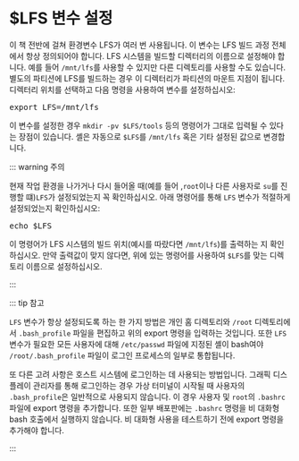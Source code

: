 # $LFS 변수 설정

이 책 전반에 걸쳐 환경변수 LFS가 여러 번 사용됩니다. 이 변수는 LFS 빌드 과정 전체에서 항상 정의되어야 합니다. LFS 시스템을 빌드할 디렉터리의 이름으로 설정해야 합니다. 예를 들어 `/mnt/lfs`를 사용할 수 있지만 다른 디렉토리를 사용할 수도 있습니다. 별도의 파티션에 LFS를 빌드하는 경우 이 디렉터리가 파티션의 마운트 지점이 됩니다. 디렉터리 위치를 선택하고 다음 명령을 사용하여 변수를 설정하십시오:

<pre>export LFS=/mnt/lfs</pre>

이 변수를 설정한 경우 `mkdir -pv $LFS/tools` 등의 명령어가 그대로 입력될 수 있다는 장점이 있습니다. 셸은 자동으로 `$LFS`를 `/mnt/lfs` 혹은 기타 설정된 값으로 변경합니다. 

::: warning 주의

현재 작업 환경을 나가거나 다시 들어올 때(예를 들어 ,`root`이나 다른 사용자로 `su`를 진행할 떄)`LFS`가 설정되었는지 꼭 확인하십시오. 아래 명령어를 통해 `LFS` 변수가 적절하게 설정되었는지 확인하십시오:

<pre>echo $LFS</pre>

이 명령어가 LFS 시스템의 빌드 위치(예시를 따랐다면 `/mnt/lfs`)를 출력하는 지 확인하십시오. 만약 출력값이 맞지 않다면, 위에 있는 명령어를 사용하여 `$LFS`를 맞는 디렉토리 이름으로 설정하십시오.

:::

::: tip 참고

`LFS` 변수가 항상 설정되도록 하는 한 가지 방법은 개인 홈 디렉토리와 `/root` 디렉토리에서 `.bash_profile` 파일을 편집하고 위의 export 명령을 입력하는 것입니다. 또한 `LFS` 변수가 필요한 모든 사용자에 대해 `/etc/passwd` 파일에 지정된 셸이 bash여야 `/root/.bash_profile` 파일이 로그인 프로세스의 일부로 통합됩니다.

또 다른 고려 사항은 호스트 시스템에 로그인하는 데 사용되는 방법입니다. 그래픽 디스플레이 관리자를 통해 로그인하는 경우 가상 터미널이 시작될 때 사용자의 `.bash_profile`은 일반적으로 사용되지 않습니다. 이 경우 사용자 및 `root`의 `.bashrc` 파일에 export 명령을 추가합니다. 또한 일부 배포판에는 `.bashrc` 명령을 비 대화형 bash 호출에서 실행하지 않습니다. 비 대화형 사용을 테스트하기 전에 export 명령을 추가해야 합니다.

:::
